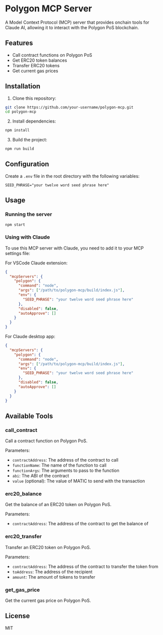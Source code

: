 # Polygon MCP Server

A Model Context Protocol (MCP) server that provides onchain tools for Claude AI, allowing it to interact with the Polygon PoS blockchain.

## Features

- Call contract functions on Polygon PoS
- Get ERC20 token balances
- Transfer ERC20 tokens
- Get current gas prices

## Installation

1. Clone this repository:
```bash
git clone https://github.com/your-username/polygon-mcp.git
cd polygon-mcp
```

2. Install dependencies:
```bash
npm install
```

3. Build the project:
```bash
npm run build
```

## Configuration

Create a `.env` file in the root directory with the following variables:

```
SEED_PHRASE="your twelve word seed phrase here"
```

## Usage

### Running the server

```bash
npm start
```

### Using with Claude

To use this MCP server with Claude, you need to add it to your MCP settings file:

For VSCode Claude extension:
```json
{
  "mcpServers": {
    "polygon": {
      "command": "node",
      "args": ["/path/to/polygon-mcp/build/index.js"],
      "env": {
        "SEED_PHRASE": "your twelve word seed phrase here"
      },
      "disabled": false,
      "autoApprove": []
    }
  }
}
```

For Claude desktop app:
```json
{
  "mcpServers": {
    "polygon": {
      "command": "node",
      "args": ["/path/to/polygon-mcp/build/index.js"],
      "env": {
        "SEED_PHRASE": "your twelve word seed phrase here"
      },
      "disabled": false,
      "autoApprove": []
    }
  }
}
```

## Available Tools

### call_contract

Call a contract function on Polygon PoS.

Parameters:
- `contractAddress`: The address of the contract to call
- `functionName`: The name of the function to call
- `functionArgs`: The arguments to pass to the function
- `abi`: The ABI of the contract
- `value` (optional): The value of MATIC to send with the transaction

### erc20_balance

Get the balance of an ERC20 token on Polygon PoS.

Parameters:
- `contractAddress`: The address of the contract to get the balance of

### erc20_transfer

Transfer an ERC20 token on Polygon PoS.

Parameters:
- `contractAddress`: The address of the contract to transfer the token from
- `toAddress`: The address of the recipient
- `amount`: The amount of tokens to transfer

### get_gas_price

Get the current gas price on Polygon PoS.

## License

MIT
